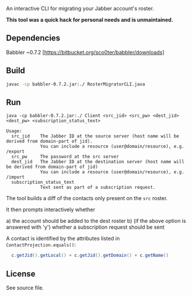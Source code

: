 An interactive CLI for migrating your Jabber account's roster.

**This tool was a quick hack for personal needs and is unmaintained.**

## Dependencies
Babbler ~0.7.2 [https://bitbucket.org/sco0ter/babbler/downloads]

## Build

```bash
javac -cp babbler-0.7.2.jar:./ RosterMigratorCLI.java
```

## Run

```
java -cp babbler-0.7.2.jar:./ Client <src_jid> <src_pw> <dest_jid> <dest_pw> <subscription_status_text>

Usage:
  src_jid    The Jabber ID at the source server (host name will be derived from domain-part of jid).
             You can include a resource (user@domain/resource), e.g. /export
  src_pw     The password at the src server
  dest_jid   The Jabber ID at the destination server (host name will be derived from domain-part of jid)
             You can include a resource (user@domain/resource), e.g. /import
  subscription_status_text
             Text sent as part of a subscription request.

```

The tool builds a diff of the contacts only present on the `src` roster.

It then prompts interactively whether

  a) the account should be added to the dest roster
  b) (if the above option is answered with 'y') whether a subscription request should be sent

A contact is identified by the attributes listed in `ContactProjection.equals()`:

```java
  c.getJid().getLocal() + c.getJid().getDomain() + c.getName()
```

## License
See source file.
